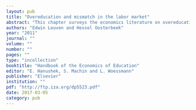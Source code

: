 ```yaml
---
layout: pub
title: "Overeducation and mismatch in the labor market"
abstract: "This chapter surveys the economics literature on overeducation. The original motivation to study this topic were reports that the strong increase in the number of college graduates in the early 1970s in the US led to a decrease in the returns to college education. We argue that Duncan and Hoffman's augmented wage equation -- the workhorse model in the overeducation literature -- in which wages are regressed on years of overschooling, years of required schooling and years of underschooling is at best loosely related to this original motivation. We discuss measurement and estimation issues and give an overview of the main empirical findings in this literature. Finally we given an appraisal of the economic lessons learned."
authors: "Edwin Leuven and Hessel Oosterbeek"
year: "2011"
journal: ""
volume: ""
number: ""
pages: ""
type: "incollection"
booktitle: "Handbook of the Economics of Education"
editor: "E. Hanushek, S. Machin and L. Woessmann"
publisher: "Elsevier"
institution: ""
pdf: "http://ftp.iza.org/dp5523.pdf"
date: 2017-03-05
category: pub
---
```

